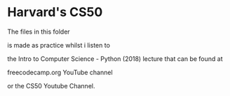 # Harvard's CS50

The files in this folder 

is made as practice whilst i listen to 

the Intro to Computer Science - Python (2018) lecture that can be found at 

freecodecamp.org YouTube channel 

or the CS50 Youtube Channel.
